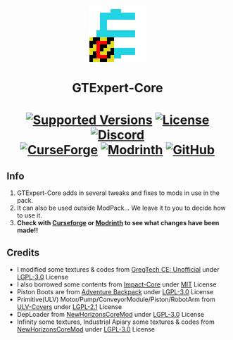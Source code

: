 <p align="center"><img src="https://github.com/GTModpackTeam/GTExpert-Core/blob/master/src/main/resources/assets/gregtech/textures/gui/icon/gte_logo_high_resolution.png" alt="Logo" width="128" height="128"></p>
<h1 align="center">GTExpert-Core</h1>
<h1 align="center">
    <a href="https://www.curseforge.com/minecraft/mc-mods/gte2-coremod"><img src="https://img.shields.io/badge/Available%20for-MC%201.12.2%20-informational?style=for-the-badge" alt="Supported Versions"></a>
    <a href="https://github.com/GTModpackTeam/GTExpert-Core/blob/master/LICENSE"><img src="https://img.shields.io/github/license/GTModpackTeam/GTExpert-Core?style=for-the-badge" alt="License"></a>
    <a href="https://discord.gg/xBwHpZyZdW"><img src="https://img.shields.io/discord/945647524855812176?color=5464ec&label=Discord&style=for-the-badge" alt="Discord"></a>
    <br>
    <a href="https://www.curseforge.com/minecraft/mc-mods/gte2-coremod"><img src="https://cf.way2muchnoise.eu/851103.svg?badge_style=for_the_badge" alt="CurseForge"></a>
    <a href="https://modrinth.com/mod/gte2-coremod"><img src="https://img.shields.io/modrinth/dt/gte2-coremod?logo=modrinth&label=&suffix=%20&style=for-the-badge&color=2d2d2d&labelColor=5ca424&logoColor=1c1c1c" alt="Modrinth"></a>
    <a href="https://github.com/GTModpackTeam/GTExpert-Core/releases"><img src="https://img.shields.io/github/downloads/GTModpackTeam/GTExpert-Core/total?sort=semver&logo=github&label=&style=for-the-badge&color=2d2d2d&labelColor=545454&logoColor=FFFFFF" alt="GitHub"></a>
</h1>

## Info
1. GTExpert-Core adds in several tweaks and fixes to mods in use in the pack.
2. It can also be used outside ModPack... We leave it to you to decide how to use it.
3. **Check with [Curseforge](https://www.curseforge.com/minecraft/mc-mods/gte2-coremod) or [Modrinth](https://modrinth.com/mod/gte2-coremod) to see what changes have been made!!**

## Credits

- I modified some textures & codes from [GregTech CE: Unofficial](https://www.curseforge.com/minecraft/mc-mods/gregtech-ce-unofficial) under [LGPL-3.0](https://github.com/GregTechCEu/GregTech/blob/master/LICENSE) License
- I also borrowed some contents from [Impact-Core](https://github.com/GT-IMPACT/Impact-Core) under [MIT](https://github.com/GT-IMPACT/Impact-Core/blob/master/LICENSE) License
- Piston Boots are from [Adventure Backpack](https://www.curseforge.com/minecraft/mc-mods/adventure-backpack) under [LGPL-3.0](https://github.com/Darkona/AdventureBackpack2/blob/master/LICENSE.md) License
- Primitive(ULV) Motor/Pump/ConveyorModule/Piston/RobotArm from [ULV-Covers](https://github.com/Cosmic-Chaos/ULV-Covers) under [LGPL-2.1](https://github.com/Cosmic-Chaos/ULV-Covers/blob/main/LICENSE.txt) License
- DepLoader from [NewHorizonsCoreMod](https://github.com/GTNewHorizons/NewHorizonsCoreMod) under [LGPL-3.0](https://github.com/GTNewHorizons/NewHorizonsCoreMod/blob/master/LICENSE) License
- Infinity some textures, Industrial Apiary some textures & codes from [NewHorizonsCoreMod](https://github.com/GTNewHorizons/NewHorizonsCoreMod) under [LGPL-3.0](https://github.com/GTNewHorizons/NewHorizonsCoreMod/blob/master/LICENSE) License
